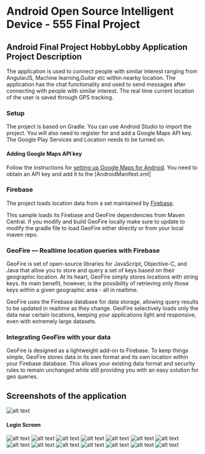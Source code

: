 # Android Open Source Intelligent Device - 555 Final Project


## Android Final Project HobbyLobby Application Project Description

The application is used to connect people with similar interest ranging from AngularJS, Machine learning,Guitar etc within nearby location.
The application has the chat functionality and used to send messages after connecting with people with similar interest.
The real time current location of the user is saved through GPS tracking.

### Setup

The project is based on Gradle. You can use Android Studio to import
the project. You will also need to register for and add a Google Maps API key.
The Google Play Services and Location needs to be turned on.

#### Adding Google Maps API key

Follow the instructions for [setting up Google Maps for
Android](https://developers.google.com/maps/documentation/android/start#get_an_android_certificate_and_the_google_maps_api_key).
You need to obtain an API key and add it to the [AndroidManifest.xml]


### Firebase

The project loads location data from a set maintained by [Firebase](https://firebase.com).

This sample loads its Firebase and GeoFire dependencies from Maven Central.
If you modify and build GeoFire locally make sure to update to modify the gradle file to load GeoFire
either directly or from your local maven repo.

### GeoFire — Realtime location queries with Firebase

GeoFire is set of open-source libraries for JavaScript, Objective-C, and Java that allow you to store and query a set of keys based on their geographic location. At its heart, GeoFire simply stores locations with string keys. Its main benefit, however, is the possibility of retrieving only those keys within a given geographic area - all in realtime.

GeoFire uses the Firebase database for data storage, allowing query results to be updated in realtime as they change. GeoFire selectively loads only the data near certain locations, keeping your applications light and responsive, even with extremely large datasets. 


### Integrating GeoFire with your data

GeoFire is designed as a lightweight add-on to Firebase. To keep things simple, GeoFire stores data in its own format and its own location within your Firebase database. This allows your existing data format and security rules to remain unchanged while still providing you with an easy solution for geo queries.


## Screenshots of the application


![alt text](Images/login.png "Login Screenshot" )

#### Login Screen

![alt text](Images/registrationsuccess.png "Register Screenshot" )
![alt text](Images/register.png.png "Setting Location Screenshot" )
![alt text](Images/registrationerror.png "Registration error" )
![alt text](Images/searchpeople.png "Serach People " )
![alt text](Images/peoplenotfound.png "People Not Found" )
![alt text](Images/peoplefound.png "People found with similar skill" )
![alt text](Images/requestsend.png "Request sent to communicate " )
![alt text](Images/nopeoplefoundmessage.png "Request sent to communicate " )
![alt text](Images/acceptrequest.png "People Not Found" )
![alt text](Images/afteraccept.png "People found with similar skill" )
![alt text](Images/williummessagetoalexa.png "Request sent to communicate " )
![alt text](Images/Alexareply.png "Request sent to communicate " )
![alt text](Images/chatmessage.png "Request sent to communicate " )
![alt text](Images/geofireLocation.png "Request sent to communicate " )







